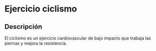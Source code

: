 # Ejercicio ciclismo

## Descripción
El ciclismo es un ejercicio cardiovascular de bajo impacto que trabaja las piernas y mejora la resistencia.